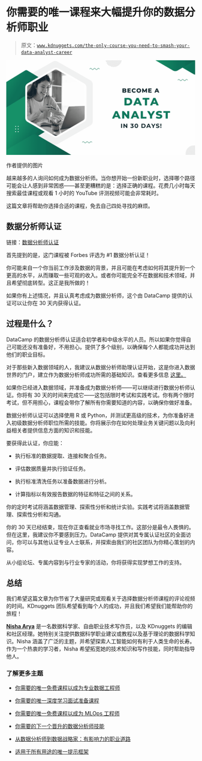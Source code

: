 # 你需要的唯一课程来大幅提升你的数据分析师职业

> 原文：[`www.kdnuggets.com/the-only-course-you-need-to-smash-your-data-analyst-career`](https://www.kdnuggets.com/the-only-course-you-need-to-smash-your-data-analyst-career)

![数据分析师认证](img/f95ffa7b69d637a793d42aced6ee6e18.png)

作者提供的图片

越来越多的人询问如何成为数据分析师。当你想开始一份新职业时，选择哪个路径可能会让人感到非常困惑——甚至更糟糕的是：选择正确的课程。花费几小时每天搜索最佳课程或观看 1 小时的 YouTube 评测视频可能会非常耗时。

这篇文章将帮助你选择合适的课程，免去自己四处寻找的麻烦。

## 数据分析师认证

链接：[数据分析师认证](https://datacamp.pxf.io/Mm7DaY)

首先提到的是，这门课程被 Forbes 评选为 #1 数据分析认证！

你可能来自一个你当前工作涉及数据的背景，并且可能在考虑如何将其提升到一个更高的水平，从而赚取一些可观的收入。或者你可能完全不在数据和技术领域，并且希望彻底转型。这正是我所做的！

如果你有上述情况，并且认真考虑成为数据分析师，这个由 DataCamp 提供的认证可以让你在 30 天内获得认证。

## 过程是什么？

DataCamp 的数据分析师认证适合初学者和中级水平的人员。所以如果你觉得自己可能还没有准备好，不用担心。提供了多个级别，以确保每个人都能成功并达到他们的职业目标。

对于那些新入数据领域的人，我建议从数据分析师助理认证开始，这是你进入数据世界的门户，建立作为数据分析师成功所需的基础知识。查看更多信息 [这里。](https://datacamp.pxf.io/Xxan2g)

如果你已经进入数据领域，并准备成为数据分析师——可以继续进行数据分析师认证。你将有 30 天的时间来完成它——这包括限时考试和实践考试。你有两个限时考试，但不用担心，课程会带你了解所有你需要知道的内容，以确保你做好准备。

数据分析师认证可以选择使用 R 或 Python，并测试更高级的技术，为你准备好进入初级数据分析师职位所需的技能。你将展示你在如何处理业务关键问题以及向利益相关者提供信息方面的知识和技能。

要获得此认证，你应能：

+   执行标准的数据提取、连接和聚合任务。

+   评估数据质量并执行验证任务。

+   执行标准清洗任务以准备数据进行分析。

+   计算指标以有效报告数据的特征和特征之间的关系。

你的定时考试将涵盖数据管理、探索性分析和统计实验。实践考试将涵盖数据管理、探索性分析和沟通。

你的 30 天已经结束，现在你正查看就业市场寻找工作。这部分是最令人畏惧的。但在这里，我建议你不要感到压力。DataCamp 提供对其专属认证社区的全面访问，你可以与其他认证专业人士联系，并探索由我们的社区团队为你精心策划的内容。

从小组论坛、专属内容到与行业专家的活动，你将获得实现梦想工作的支持。

## 总结

我们希望这篇文章为你节省了大量研究或观看关于选择数据分析师课程的评论视频的时间。KDnuggets 团队希望看到每个人的成功，并且我们希望我们能帮助你的旅程！

[](https://www.linkedin.com/in/nisha-arya-ahmed/)****[Nisha Arya](https://www.linkedin.com/in/nisha-arya-ahmed/)**** 是一名数据科学家、自由职业技术写作员，以及 KDnuggets 的编辑和社区经理。她特别关注提供数据科学职业建议或教程以及基于理论的数据科学知识。Nisha 涵盖了广泛的主题，并希望探索人工智能如何有利于人类生命的长寿。作为一个热衷的学习者，Nisha 希望拓宽她的技术知识和写作技能，同时帮助指导他人。

### 了解更多主题

+   [你需要的唯一免费课程以成为专业数据工程师](https://www.kdnuggets.com/the-only-free-course-you-need-to-become-a-professional-data-engineer)

+   [你需要的唯一深度学习面试准备课程](https://www.kdnuggets.com/the-only-interview-prep-course-you-need-for-deep-learning)

+   [你需要的唯一免费课程以成为 MLOps 工程师](https://www.kdnuggets.com/the-only-free-course-you-need-to-become-a-mlops-engineer)

+   [你需要的下一个晋升的数据分析师技能](https://www.kdnuggets.com/2022/09/data-analyst-skills-need-next-promotion.html)

+   [从数据分析师到数据战略家：有影响力的职业道路](https://www.kdnuggets.com/2023/05/data-analyst-data-strategist-career-path-making-impact.html)

+   [适用于所有用途的唯一提示框架](https://www.kdnuggets.com/the-only-prompting-framework-for-every-use)
